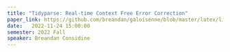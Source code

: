 ```yaml
---
title: "Tidyparse: Real-time Context Free Error Correction"
paper_link: https://github.com/breandan/galoisenne/blob/master/latex/live/acmart.pdf
date:   2022-11-24 15:00:00
semester: 2022 Fall
speaker: Breandan Considine
---
```

